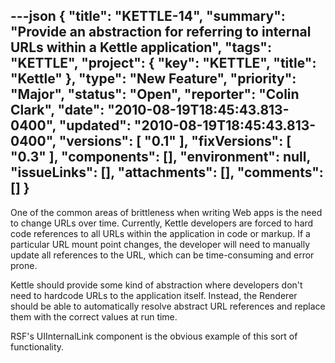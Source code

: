 ---json
{
  "title": "KETTLE-14",
  "summary": "Provide an abstraction for referring to internal URLs within a Kettle application",
  "tags": "KETTLE",
  "project": {
    "key": "KETTLE",
    "title": "Kettle"
  },
  "type": "New Feature",
  "priority": "Major",
  "status": "Open",
  "reporter": "Colin Clark",
  "date": "2010-08-19T18:45:43.813-0400",
  "updated": "2010-08-19T18:45:43.813-0400",
  "versions": [
    "0.1"
  ],
  "fixVersions": [
    "0.3"
  ],
  "components": [],
  "environment": null,
  "issueLinks": [],
  "attachments": [],
  "comments": []
}
---
One of the common areas of brittleness when writing Web apps is the need to change URLs over time. Currently, Kettle developers are forced to hard code references to all URLs within the application in code or markup. If a particular URL mount point changes, the developer will need to manually update all references to the URL, which can be time-consuming and error prone.

Kettle should provide some kind of abstraction where developers don't need to hardcode URLs to the application itself. Instead, the Renderer should be able to automatically resolve abstract URL references and replace them with the correct values at run time.

RSF's UIInternalLink component is the obvious example of this sort of functionality.

        